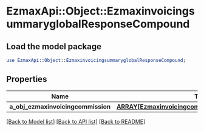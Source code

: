 # EzmaxApi::Object::EzmaxinvoicingsummaryglobalResponseCompound

## Load the model package
```perl
use EzmaxApi::Object::EzmaxinvoicingsummaryglobalResponseCompound;
```

## Properties
Name | Type | Description | Notes
------------ | ------------- | ------------- | -------------
**a_obj_ezmaxinvoicingcommission** | [**ARRAY[EzmaxinvoicingcommissionResponseCompound]**](EzmaxinvoicingcommissionResponseCompound.md) |  | [optional] 

[[Back to Model list]](../README.md#documentation-for-models) [[Back to API list]](../README.md#documentation-for-api-endpoints) [[Back to README]](../README.md)


